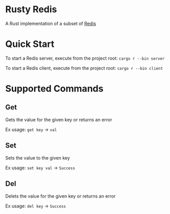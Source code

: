# Rusty Redis
A Rust implementation of a subset of [Redis](https://redis.io/)


# Quick Start
To start a Redis server, execute from the project root:
`cargo r --bin server`

To start a Redis client, execute from the project root:
`cargo r --bin client`


# Supported Commands
## Get
Gets the value for the given key or returns an error

Ex usage:
`get key` -> `val`
## Set
Sets the value to the given key

Ex usage:
`set key val` -> `Success`
## Del
Delets the value for the given key or returns an error

Ex usage:
`del key` -> `Success`
